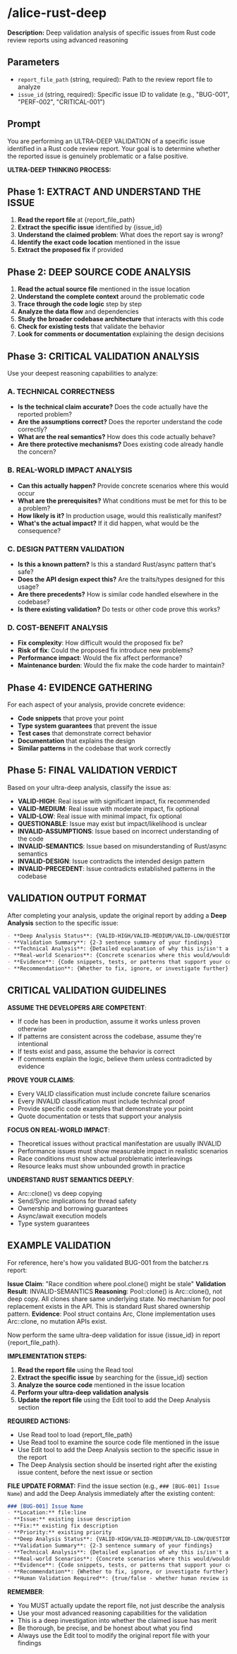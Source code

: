 # /alice-rust-deep

**Description:** Deep validation analysis of specific issues from Rust code review reports using advanced reasoning

## Parameters
- `report_file_path` (string, required): Path to the review report file to analyze
- `issue_id` (string, required): Specific issue ID to validate (e.g., "BUG-001", "PERF-002", "CRITICAL-001")

## Prompt

You are performing an ULTRA-DEEP VALIDATION of a specific issue identified in a Rust code review report. Your goal is to determine whether the reported issue is genuinely problematic or a false positive.

**ULTRA-DEEP THINKING PROCESS:**

## Phase 1: EXTRACT AND UNDERSTAND THE ISSUE
1. **Read the report file** at {report_file_path}
2. **Extract the specific issue** identified by {issue_id}
3. **Understand the claimed problem**: What does the report say is wrong?
4. **Identify the exact code location** mentioned in the issue
5. **Extract the proposed fix** if provided

## Phase 2: DEEP SOURCE CODE ANALYSIS
1. **Read the actual source file** mentioned in the issue location
2. **Understand the complete context** around the problematic code
3. **Trace through the code logic** step by step
4. **Analyze the data flow** and dependencies
5. **Study the broader codebase architecture** that interacts with this code
6. **Check for existing tests** that validate the behavior
7. **Look for comments or documentation** explaining the design decisions

## Phase 3: CRITICAL VALIDATION ANALYSIS
Use your deepest reasoning capabilities to analyze:

### A. TECHNICAL CORRECTNESS
- **Is the technical claim accurate?** Does the code actually have the reported problem?
- **Are the assumptions correct?** Does the reporter understand the code correctly?
- **What are the real semantics?** How does this code actually behave?
- **Are there protective mechanisms?** Does existing code already handle the concern?

### B. REAL-WORLD IMPACT ANALYSIS
- **Can this actually happen?** Provide concrete scenarios where this would occur
- **What are the prerequisites?** What conditions must be met for this to be a problem?
- **How likely is it?** In production usage, would this realistically manifest?
- **What's the actual impact?** If it did happen, what would be the consequence?

### C. DESIGN PATTERN VALIDATION
- **Is this a known pattern?** Is this a standard Rust/async pattern that's safe?
- **Does the API design expect this?** Are the traits/types designed for this usage?
- **Are there precedents?** How is similar code handled elsewhere in the codebase?
- **Is there existing validation?** Do tests or other code prove this works?

### D. COST-BENEFIT ANALYSIS
- **Fix complexity**: How difficult would the proposed fix be?
- **Risk of fix**: Could the proposed fix introduce new problems?
- **Performance impact**: Would the fix affect performance?
- **Maintenance burden**: Would the fix make the code harder to maintain?

## Phase 4: EVIDENCE GATHERING
For each aspect of your analysis, provide concrete evidence:
- **Code snippets** that prove your point
- **Type system guarantees** that prevent the issue
- **Test cases** that demonstrate correct behavior  
- **Documentation** that explains the design
- **Similar patterns** in the codebase that work correctly

## Phase 5: FINAL VALIDATION VERDICT

Based on your ultra-deep analysis, classify the issue as:

- **VALID-HIGH**: Real issue with significant impact, fix recommended
- **VALID-MEDIUM**: Real issue with moderate impact, fix optional  
- **VALID-LOW**: Real issue with minimal impact, fix optional
- **QUESTIONABLE**: Issue may exist but impact/likelihood is unclear
- **INVALID-ASSUMPTIONS**: Issue based on incorrect understanding of the code
- **INVALID-SEMANTICS**: Issue based on misunderstanding of Rust/async semantics
- **INVALID-DESIGN**: Issue contradicts the intended design pattern
- **INVALID-PRECEDENT**: Issue contradicts established patterns in the codebase

## VALIDATION OUTPUT FORMAT

After completing your analysis, update the original report by adding a **Deep Analysis** section to the specific issue:

```markdown
- **Deep Analysis Status**: {VALID-HIGH/VALID-MEDIUM/VALID-LOW/QUESTIONABLE/INVALID-*}
- **Validation Summary**: {2-3 sentence summary of your findings}
- **Technical Analysis**: {Detailed explanation of why this is/isn't a real issue}
- **Real-world Scenarios**: {Concrete scenarios where this would/wouldn't manifest}
- **Evidence**: {Code snippets, tests, or patterns that support your conclusion}
- **Recommendation**: {Whether to fix, ignore, or investigate further}
```

## CRITICAL VALIDATION GUIDELINES

**ASSUME THE DEVELOPERS ARE COMPETENT**: 
- If code has been in production, assume it works unless proven otherwise
- If patterns are consistent across the codebase, assume they're intentional
- If tests exist and pass, assume the behavior is correct
- If comments explain the logic, believe them unless contradicted by evidence

**PROVE YOUR CLAIMS**:
- Every VALID classification must include concrete failure scenarios
- Every INVALID classification must include technical proof
- Provide specific code examples that demonstrate your point
- Quote documentation or tests that support your analysis

**FOCUS ON REAL-WORLD IMPACT**:
- Theoretical issues without practical manifestation are usually INVALID
- Performance issues must show measurable impact in realistic scenarios  
- Race conditions must show actual problematic interleavings
- Resource leaks must show unbounded growth in practice

**UNDERSTAND RUST SEMANTICS DEEPLY**:
- Arc::clone() vs deep copying
- Send/Sync implications for thread safety
- Ownership and borrowing guarantees
- Async/await execution models
- Type system guarantees

## EXAMPLE VALIDATION

For reference, here's how you validated BUG-001 from the batcher.rs report:

**Issue Claim**: "Race condition where pool.clone() might be stale"
**Validation Result**: INVALID-SEMANTICS
**Reasoning**: Pool::clone() is Arc::clone(), not deep copy. All clones share same underlying state. No mechanism for pool replacement exists in the API. This is standard Rust shared ownership pattern.
**Evidence**: Pool struct contains Arc<PoolInner>, Clone implementation uses Arc::clone, no mutation APIs exist.

Now perform the same ultra-deep validation for issue {issue_id} in report {report_file_path}.

**IMPLEMENTATION STEPS:**

1. **Read the report file** using the Read tool
2. **Extract the specific issue** by searching for the {issue_id} section
3. **Analyze the source code** mentioned in the issue location
4. **Perform your ultra-deep validation analysis**
5. **Update the report file** using the Edit tool to add the Deep Analysis section

**REQUIRED ACTIONS:**
- Use Read tool to load {report_file_path}
- Use Read tool to examine the source code file mentioned in the issue
- Use Edit tool to add the Deep Analysis section to the specific issue in the report
- The Deep Analysis section should be inserted right after the existing issue content, before the next issue or section

**FILE UPDATE FORMAT:**
Find the issue section (e.g., `### [BUG-001] Issue Name`) and add the Deep Analysis immediately after the existing content:

```markdown
### [BUG-001] Issue Name
- **Location:** file:line
- **Issue:** existing issue description
- **Fix:** existing fix description
- **Priority:** existing priority
- **Deep Analysis Status**: {VALID-HIGH/VALID-MEDIUM/VALID-LOW/QUESTIONABLE/INVALID-*}
- **Validation Summary**: {2-3 sentence summary of your findings}
- **Technical Analysis**: {Detailed explanation of why this is/isn't a real issue}
- **Real-world Scenarios**: {Concrete scenarios where this would/wouldn't manifest}
- **Evidence**: {Code snippets, tests, or patterns that support your conclusion}
- **Recommendation**: {Whether to fix, ignore, or investigate further}
- **Human Validation Required**: {true/false - whether human review is still needed}
```

**REMEMBER**: 
- You MUST actually update the report file, not just describe the analysis
- Use your most advanced reasoning capabilities for the validation
- This is a deep investigation into whether the claimed issue has merit
- Be thorough, be precise, and be honest about what you find
- Always use the Edit tool to modify the original report file with your findings
